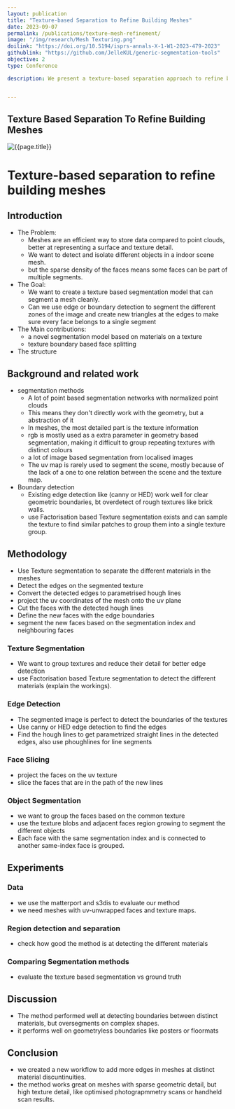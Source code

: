 ```yaml
---
layout: publication
title: "Texture-based Separation to Refine Building Meshes"
date: 2023-09-07
permalink: /publications/texture-mesh-refinement/
image: "/img/research/Mesh Texturing.png"
doilink: "https://doi.org/10.5194/isprs-annals-X-1-W1-2023-479-2023"
githublink: "https://github.com/JelleKUL/generic-segmentation-tools"
objective: 2
type: Conference

description: We present a texture-based separation approach to refine building meshes, which aims to address the challenges of detecting and isolating different objects in an indoor scene mesh. We propose a novel segmentation model based on the materials of the different parts of the scene. The proposed approach uses factorization-based texture segmentation to separate the different materials in the meshes and detect the edges on the segmented texture.


---
```


<!-- Examples

<div class="embed-responsive embed-responsive-16by9">
  <iframe class="embed-responsive-item rounded" src=".." allowfullscreen></iframe>
</div>

<img class="img-fluid  rounded vis-img" src="../img/visualisations/wip/AliplastWIP.jpg" alt="{{page.title}}">

<h3>

</h3>



 --> 

 <h2 class="text-primary">
 Texture Based Separation To Refine Building Meshes
</h2>

 <img class="img-fluid  rounded vis-img" src="../../img/research/Mesh_refinement.jpg" alt="{{page.title}}">

 # Texture-based separation to refine building meshes 

## Introduction

- The Problem:
  - Meshes are an efficient way to store data compared to point clouds, better at representing a surface and texture detail.
  - We want to detect and isolate different objects in a indoor scene mesh.
  - but the sparse density of the faces means some faces can be part of multiple segments.
- The Goal:
  - We want to create a texture based segmentation model that can segment a mesh cleanly.
  - Can we use edge or boundary detection to segment the different zones of the image and create new triangles at the edges to make sure every face belongs to a single segment
- The Main contributions:
  - a novel segmentation model based on materials on a texture
  - texture boundary based face splitting
- The structure

## Background and related work

- segmentation methods
  - A lot of point based segmentation networks with normalized point clouds
  - This means they don't directly work with the geometry, but a abstraction of it
  - In meshes, the most detailed part is the texture information
  - rgb is mostly used as a extra parameter in geometry based segmentation, making it difficult to group repeating textures with distinct colours
  - a lot of image based segmentation from localised images
  - The uv map is rarely used to segment the scene, mostly because of the lack of a one to one relation between the scene and the texture map.
- Boundary detection
  - Existing edge detection like (canny or HED) work well for clear geometric boundaries, bt overdetect of rough textures like brick walls.
  - use Factorisation based Texture segmentation exists and can sample the texture to find similar patches to group them into a single texture group.

## Methodology

- Use Texture segmentation to separate the different materials in the meshes
- Detect the edges on the segmented texture
- Convert the detected edges to parametrised hough lines
- project the uv coordinates of the mesh onto the uv plane
- Cut the faces with the detected hough lines
- Define the new faces with the edge boundaries
- segment the new faces based on the segmentation index and neighbouring faces

### Texture Segmentation

- We want to group textures and reduce their detail for better edge detection
- use Factorisation based Texture segmentation to detect the different materials (explain the workings).

### Edge Detection

- The segmented image is perfect to detect the boundaries of the textures
- Use canny or HED edge detection to find the edges
- Find the hough lines to get parametrized straight lines in the detected edges, also use phoughlines for line segments

### Face Slicing

- project the faces on the uv texture
- slice the faces that are in the path of the new lines

### Object Segmentation

- we want to group the faces based on the common texture
- use the texture blobs and adjacent faces region growing to segment the different objects
- Each face with the same segmentation index and is connected to another same-index face is grouped.

## Experiments

### Data

- we use the matterport and s3dis to evaluate our method
- we need meshes with uv-unwrapped faces and texture maps.

### Region detection and separation

- check how good the method is at detecting the different materials 

### Comparing Segmentation methods

- evaluate the texture based segmentation vs ground truth

## Discussion

- The method performed well at detecting boundaries between distinct materials, but oversegments on complex shapes.
- it performs well on geometryless boundaries like posters or floormats

## Conclusion
- we created a new workflow to add more edges in meshes at distinct material discuntinuities.
- the method works great on meshes with sparse geometric detail, but high texture detail, like optimised photograpmmetry scans or handheld scan results.
